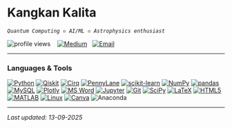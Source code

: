 # Kangkan Kalita
*`Quantum Computing ▫ AI/ML ▫ Astrophysics enthusiast`*

<p align="left">
  <img src="https://komarev.com/ghpvc/?username=kangkan-kalita&label=Profile%20views&color=0e75b6&style=flat" alt="profile views" />
  &nbsp;&nbsp;
  <a href="https://medium.com/@KangkanKalita_137" target="_blank"><img src="https://img.shields.io/badge/Medium-00ab6c?style=flat&logo=medium&logoColor=white" alt="Medium"/></a>
  &nbsp;
  <a href="mailto:kalitakangkan.239@gmail.com"><img src="https://img.shields.io/badge/Email-kalitakangkan.239%40gmail.com-D14836?style=flat&logo=gmail&logoColor=white" alt="Email"/></a>
</p>

---

### Languages & Tools

[![Python](https://img.shields.io/badge/Python-informational?style=flat&logo=python&logoColor=white)](https://www.python.org)
[![Qiskit](https://img.shields.io/badge/Qiskit-7f53ff?style=flat&logo=qiskit&logoColor=white)](https://qiskit.org)
[![Cirq](https://img.shields.io/badge/Cirq-2ca4f6?style=flat&logo=google&logoColor=white)](https://cirq.dev)
[![PennyLane](https://img.shields.io/badge/PennyLane-ff6f61?style=flat)](https://pennylane.ai)
[![scikit-learn](https://img.shields.io/badge/scikit--learn-007ACC?style=flat&logo=scikit-learn&logoColor=white)](https://scikit-learn.org)
[![NumPy](https://img.shields.io/badge/NumPy-F0DB4F?style=flat&logo=numpy&logoColor=black)](https://numpy.org)
[![pandas](https://img.shields.io/badge/pandas-F0DB4F?style=flat&logo=pandas&logoColor=black)](https://pandas.pydata.org)
[![MySQL](https://img.shields.io/badge/MySQL-00758F?style=flat&logo=mysql&logoColor=white)](https://www.mysql.com)
[![Plotly](https://img.shields.io/badge/Plotly-3A6EA5?style=flat&logo=plotly&logoColor=white)](https://plotly.com)
[![MS Word](https://img.shields.io/badge/MS%20Word-2B579A?style=flat&logo=microsoft-word&logoColor=white)](https://www.microsoft.com/en-us/microsoft-365/word)
[![Jupyter](https://img.shields.io/badge/Jupyter-Notebook-F37626?style=flat&logo=jupyter&logoColor=white)](https://jupyter.org)
[![Git](https://img.shields.io/badge/Git-F05032?style=flat&logo=git&logoColor=white)](https://git-scm.com)
[![SciPy](https://img.shields.io/badge/SciPy-1f6feb?style=flat&logo=scipy&logoColor=white)](https://www.scipy.org)
[![LaTeX](https://img.shields.io/badge/LaTeX-0D47A1?style=flat&logo=latex&logoColor=white)](https://www.latex-project.org)
[![HTML5](https://img.shields.io/badge/HTML5-E34F26?style=flat&logo=html5&logoColor=white)](https://developer.mozilla.org/en-US/docs/Web/HTML)
[![MATLAB](https://img.shields.io/badge/MATLAB-0076A8?style=flat&logo=mathworks&logoColor=white)](https://www.mathworks.com)
[![Linux](https://img.shields.io/badge/Linux-000000?style=flat&logo=linux&logoColor=white)](https://www.linux.org)
[![Canva](https://img.shields.io/badge/Canva-00C4CC?style=flat&logo=canva&logoColor=white)](https://www.canva.com)
![Anaconda](https://img.shields.io/badge/Anaconda-%2344A833.svg?style=plastic&logo=anaconda&logoColor=white)

---

*Last updated: 13-09-2025*

